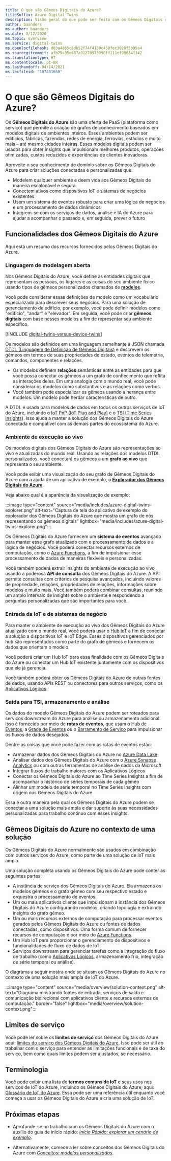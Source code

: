 ```yaml
---
title: O que são Gêmeos Digitais do Azure?
titleSuffix: Azure Digital Twins
description: Visão geral do que pode ser feito com os Gêmeos Digitais do Azure.
author: baanders
ms.author: baanders
ms.date: 3/12/2020
ms.topic: overview
ms.service: digital-twins
ms.openlocfilehash: d03a4865c8db52f74f4130c458fec3028f5b95a4
ms.sourcegitcommit: afb79a35e687a91270973990ff111ef90634f142
ms.translationtype: HT
ms.contentlocale: pt-BR
ms.lasthandoff: 04/14/2021
ms.locfileid: "107481660"
---
```

# <a name="what-is-azure-digital-twins"></a>O que são Gêmeos Digitais do Azure?

Os **Gêmeos Digitais do Azure** são uma oferta de PaaS (plataforma como serviço) que permite a criação de grafos de conhecimento baseados em modelos digitais de ambientes inteiros. Esses ambientes podem ser edifícios, fábricas, fazendas, redes de energia, ferrovias, estádios e muito mais – até mesmo cidades inteiras. Esses modelos digitais podem ser usados para obter insights que impulsionam melhores produtos, operações otimizadas, custos reduzidos e experiências de clientes inovadoras.

Aproveite o seu conhecimento de domínio sobre os Gêmeos Digitais do Azure para criar soluções conectadas e personalizadas que:
* Modelem qualquer ambiente e deem vida aos Gêmeos Digitais de maneira escalonável e segura
* Conectem ativos como dispositivos IoT e sistemas de negócios existentes
* Usem um sistema de eventos robusto para criar uma lógica de negócios e um processamento de dados dinâmicos
* Integrem-se com os serviços de dados, análise e IA do Azure para ajudar a acompanhar o passado e, em seguida, prever o futuro

## <a name="azure-digital-twins-capabilities"></a>Funcionalidades dos Gêmeos Digitais do Azure

Aqui está um resumo dos recursos fornecidos pelos Gêmeos Digitais do Azure.

### <a name="open-modeling-language"></a>Linguagem de modelagem aberta

Nos Gêmeos Digitais do Azure, você define as entidades digitais que representam as pessoas, os lugares e as coisas do seu ambiente físico usando tipos de gêmeos personalizados chamados de [**modelos**](concepts-models.md). 

Você pode considerar essas definições de modelo como um vocabulário especializado para descrever seus negócios. Para uma solução de gerenciamento de edifício, por exemplo, você pode definir modelos como "edifício", "andar" e "elevador". Em seguida, você pode criar **gêmeos digitais** com base nesses modelos a fim de representar seu ambiente específico.

[!INCLUDE [digital-twins-versus-device-twins](../../includes/digital-twins-versus-device-twins.md)]

Os modelos são definidos em uma linguagem semelhante à JSON chamada [DTDL (Linguagem de Definição de Gêmeos Digitais)](https://github.com/Azure/opendigitaltwins-dtdl/blob/master/DTDL/v2/dtdlv2.md) e descrevem os gêmeos em termos de suas propriedades de estado, eventos de telemetria, comandos, componentes e relações.
* Os modelos definem **relações** semânticas entre as entidades para que você possa conectar os gêmeos a um grafo de conhecimento que reflita as interações deles. Em uma analogia com o mundo real, você pode considerar os modelos como substantivos e as relações como verbos.
* Você também pode especializar os gêmeos usando a herança entre modelos. Um modelo pode herdar características de outro.

A DTDL é usada para modelos de dados em todos os outros serviços de IoT do Azure, incluindo o [IoT PnP (IoT Plug and Play)](../iot-pnp/overview-iot-plug-and-play.md) e o [TSI (Time Series Insights)](../time-series-insights/overview-what-is-tsi.md). Isso ajuda a manter a solução dos Gêmeos Digitais do Azure conectada e compatível com as demais partes do ecossistema do Azure.

### <a name="live-execution-environment"></a>Ambiente de execução ao vivo

Os modelos digitais dos Gêmeos Digitais do Azure são representações ao vivo e atualizadas do mundo real. Usando as relações dos modelos DTDL personalizados, você conectará os gêmeos a um **grafo ao vivo** que representa o seu ambiente.

Você pode exibir uma visualização do seu grafo de Gêmeos Digitais do Azure com a ajuda de um aplicativo de exemplo, o [**Explorador dos Gêmeos Digitais do Azure**](/samples/azure-samples/digital-twins-explorer/digital-twins-explorer/).

Veja abaixo qual é a aparência da visualização de exemplo:

:::image type="content" source="media/includes/azure-digital-twins-explorer.png" alt-text="Captura de tela do aplicativo de exemplo do explorador dos Gêmeos Digitais do Azure que mostra um grafo de nós representando os gêmeos digitais" lightbox="media/includes/azure-digital-twins-explorer.png":::

Os Gêmeos Digitais do Azure fornecem um **sistema de eventos** avançado para manter esse grafo atualizado com o processamento de dados e a lógica de negócios. Você poderá conectar recursos externos de computação, como o [Azure Functions](../azure-functions/functions-overview.md), a fim de impulsionar esse processamento de dados de maneiras flexíveis e personalizadas.

Você também poderá extrair insights do ambiente de execução ao vivo usando a poderosa **API de consulta** dos Gêmeos Digitais do Azure. A API permite consultas com critérios de pesquisa avançados, incluindo valores de propriedade, relações, propriedades de relações, informações sobre modelos e muito mais. Você também poderá combinar consultas, reunindo um amplo intervalo de insights sobre o ambiente e respondendo a perguntas personalizadas que são importantes para você.

### <a name="input-from-iot-and-business-systems"></a>Entrada da IoT e de sistemas de negócio

Para manter o ambiente de execução ao vivo dos Gêmeos Digitais do Azure atualizado com o mundo real, você poderá usar o [Hub IoT](../iot-hub/about-iot-hub.md) a fim de conectar a solução a dispositivos IoT e IoT Edge. Esses dispositivos gerenciados por hub são representados como parte do grafo de gêmeos e fornecem os dados que orientam o modelo.

Você poderá criar um Hub IoT para essa finalidade com os Gêmeos Digitais do Azure ou conectar um Hub IoT existente juntamente com os dispositivos que ele já gerencia.

Você também poderá obter os Gêmeos Digitais do Azure de outras fontes de dados, usando APIs REST ou conectores para outros serviços, como os [Aplicativos Lógicos](../logic-apps/logic-apps-overview.md).

### <a name="output-to-tsi-storage-and-analytics"></a>Saída para TSI, armazenamento e análise

Os dados do modelo Gêmeos Digitais do Azure podem ser roteados para serviços downstream do Azure para análise ou armazenamento adicional. Isso é fornecido por meio de **rotas de eventos**, que usam o [Hub de Eventos](../event-hubs/event-hubs-about.md), a [Grade de Eventos](../event-grid/overview.md) ou o [Barramento de Serviço](../service-bus-messaging/service-bus-messaging-overview.md) para impulsionar os fluxos de dados desejados.

Dentre as coisas que você pode fazer com as rotas de eventos estão:
* Armazenar dados dos Gêmeos Digitais do Azure no [Azure Data Lake](../storage/blobs/data-lake-storage-introduction.md)
* Analisar dados dos Gêmeos Digitais do Azure com o [Azure Synapse Analytics](../synapse-analytics/sql-data-warehouse/sql-data-warehouse-overview-what-is.md) ou com outras ferramentas de análise de dados da Microsoft
* Integrar fluxos de trabalho maiores com os Aplicativos Lógicos
* Conectar os Gêmeos Digitais do Azure ao Time Series Insights a fim de acompanhar o histórico de séries temporais de cada gêmeo
* Alinhar um modelo de série temporal no Time Series Insights com origem nos Gêmeos Digitais do Azure

Essa é outra maneira pela qual os Gêmeos Digitais do Azure podem se conectar a uma solução mais ampla e dar suporte às suas necessidades personalizadas para trabalho contínuo com esses insights.

## <a name="azure-digital-twins-in-a-solution-context"></a>Gêmeos Digitais do Azure no contexto de uma solução

Os Gêmeos Digitais do Azure normalmente são usados em combinação com outros serviços do Azure, como parte de uma solução de IoT mais ampla. 

Uma solução completa usando os Gêmeos Digitais do Azure pode conter as seguintes partes:
* A instância de serviço dos Gêmeos Digitais do Azure. Ela armazena os modelos gêmeos e o grafo gêmeo com seu respectivo estado e orquestra o processamento de eventos.
* Um ou mais aplicativos cliente que impulsionam a instância dos Gêmeos Digitais do Azure configurando modelos, criando topologia e extraindo insights do grafo gêmeo.
* Um ou mais recursos externos de computação para processar eventos gerados pelos Gêmeos Digitais do Azure ou fontes de dados conectadas, como dispositivos. Uma forma comum de fornecer recursos de computação é por meio do [Azure Functions](../azure-functions/functions-overview.md).
* Um Hub IoT para proporcionar o gerenciamento de dispositivos e funcionalidades de fluxo de dados de IoT.
* Serviços downstream para gerenciar tarefas como a integração do fluxo de trabalho (como [Aplicativos Lógicos](../logic-apps/logic-apps-overview.md), armazenamento frio, integração de série temporal ou análise).

O diagrama a seguir mostra onde se situam os Gêmeos Digitais do Azure no contexto de uma solução mais ampla de IoT do Azure.

:::image type="content" source="media/overview/solution-context.png" alt-text="Diagrama mostrando fontes de entrada, serviços de saída e comunicação bidirecional com aplicativos cliente e recursos externos de computação." border="false" lightbox="media/overview/solution-context.png":::

## <a name="service-limits"></a>Limites de serviço

Você pode ler sobre os **limites de serviço** dos Gêmeos Digitais do Azure aqui: [limites do serviço dos Gêmeos Digitais do Azure](reference-service-limits.md). Isso pode ser útil ao trabalhar com o serviço para entender as limitações funcionais e de taxa do serviço, bem como quais limites podem ser ajustados, se necessário.

## <a name="terminology"></a>Terminologia

Você pode exibir uma lista de **termos comuns de IoT** e seus usos nos serviços de IoT do Azure, incluindo os Gêmeos Digitais do Azure, aqui: [Glossário de IoT do Azure](../iot-fundamentals/iot-glossary.md?toc=/azure/digital-twins/toc.json&bc=/azure/digital-twins/breadcrumb/toc.json). Essa pode ser uma referência útil enquanto você começa a usar os Gêmeos Digitais do Azure e cria uma solução de IoT.

## <a name="next-steps"></a>Próximas etapas

* Aprofunde-se no trabalho com os Gêmeos Digitais do Azure com o auxílio do guia de início rápido: [*Início Rápido: explorar um cenário de exemplo*](quickstart-azure-digital-twins-explorer.md).

* Alternativamente, comece a ler sobre conceitos dos Gêmeos Digitais do Azure com [*Conceitos: modelos personalizados*](concepts-models.md).